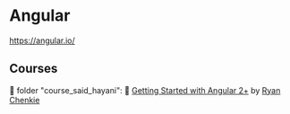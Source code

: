 # Angular

https://angular.io/

## Courses

:file_folder: folder "course_said_hayani": :link: [Getting Started with Angular 2+](https://www.udemy.com/course/getting-started-with-angular-2/) by [Ryan Chenkie](https://www.udemy.com/user/ryanchenkie/)